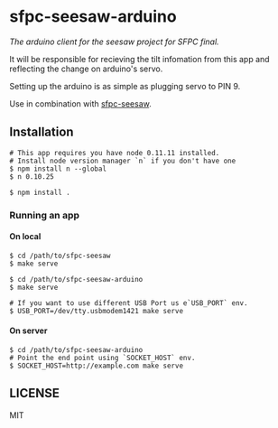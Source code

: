 # sfpc-seesaw-arduino
  
  *The arduino client for the seesaw project for SFPC final.*
  
  It will be responsible for recieving the tilt infomation from this app and reflecting the change on arduino's servo.

  Setting up the arduino is as simple as plugging servo to PIN 9.

  Use in combination with [sfpc-seesaw](https://github.com/mnmly/sfpc-seesaw).

## Installation

    # This app requires you have node 0.11.11 installed.
    # Install node version manager `n` if you don't have one
    $ npm install n --global
    $ n 0.10.25

    $ npm install .

### Running an app

#### On local

    $ cd /path/to/sfpc-seesaw
    $ make serve

    $ cd /path/to/sfpc-seesaw-arduino
    $ make serve

    # If you want to use different USB Port us e`USB_PORT` env.
    $ USB_PORT=/dev/tty.usbmodem1421 make serve

#### On server
    
    $ cd /path/to/sfpc-seesaw-arduino
    # Point the end point using `SOCKET_HOST` env.
    $ SOCKET_HOST=http://example.com make serve

## LICENSE
  MIT

